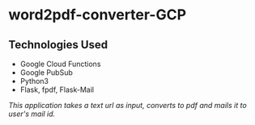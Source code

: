 # word2pdf-converter-GCP
## Technologies Used
* Google Cloud Functions
* Google PubSub
* Python3
* Flask, fpdf, Flask-Mail

*This application takes a text url as input, converts to pdf and mails it to user's mail id.*
